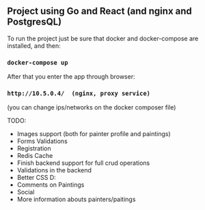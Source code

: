 ## Project using Go and React (and nginx and PostgresQL)

To run the project just be sure that docker and docker-compose are installed, and then:

### `docker-compose up`


After that you enter the app through browser:

### `http://10.5.0.4/  (nginx, proxy service)` 

(you can change ips/networks on the docker composer file)


TODO:
- Images support (both for painter profile and paintings)
- Forms Validations
- Registration
- Redis Cache
- Finish backend support for full crud operations
- Validations in the backend
- Better CSS D:
- Comments on Paintings
- Social
- More information abouts painters/paitings